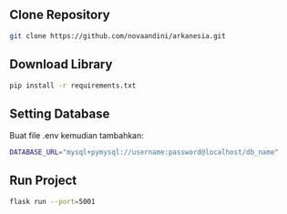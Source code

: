 ## Clone Repository
```sh
git clone https://github.com/novaandini/arkanesia.git
```
## Download Library
```sh
pip install -r requirements.txt
```
## Setting Database
Buat file .env kemudian tambahkan:
```sh
DATABASE_URL="mysql+pymysql://username:password@localhost/db_name"
```
## Run Project
```sh
flask run --port=5001
```
